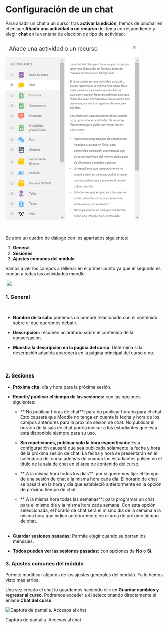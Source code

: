 
# Configuración de un chat

Para añadir un chat a un curso, tras **activar la edición**, hemos de pinchar en el enlace **Añadir una actividad o un recurso** del tema correspondiente y elegir **chat** en la ventana de elección de tipo de actividad:

![](/assets/chat.PNG)


 

Se abre un cuadro de diálogo con los apartados siguientes:

1. **General**
1. **Sesiones**
1. **Ajustes comunes del módulo**

Vamos a ver los campos a rellenar en el primer punto ya que el segundo es común a todas las actividades moodle.

 ![](/assets/Selección_288.png)

### **1. General**
 
- **Nombre de la sala:** ponemos un nombre relacionado con el contenido sobre el que queremos debatir.

- **Descripción:** resumen aclaratorio sobre el contenido de la conversación.
- **Muestra la descripción en la página del curso**: Determina si la descripción añadida aparecerá en la página principal del curso o no.

 

### 2. Sesiones

- **Próxima cita:** día y hora para la próxima sesión.

- **Repetir/ publicar el tiempo de las sesiones:** con las opciones siguientes:
    - ** No publicar horas de chat**: para no publicar horario para el chat. Esto causará que Moodle no tenga en cuenta la fecha y hora de los campos anteriores para la próxima sesión de chat. No publicar el horario de la sala de chat podría indicar a los estudiantes que ésta está disponible siempre para su uso.

    - **Sin repeticiones, publicar solo la hora especificada**: Esta configuración causará que sea publicada sólamente la fecha y hora de la próxima sesión de chat. La fecha y hora se presentarán en el calendario del curso además de cuando los estudiantes pulsen en el título de la sala de chat en el área de contenido del curso.

    - ** A la misma hora todos los días**: por si queremos fijar el tiempo de una sesión de chat a la misma hora cada día. El horario de chat se basará en la hora y día que estableció anteriormente en la opción de próximo tiempo de chat.

    - ** A la misma hora todas las semanas**: para programar un chat para el mismo día y la misma hora cada semana. Con esta opción seleccionada, el horario de chat será el mismo día de la semana a la misma hora que indicó anteriormente en el área de próximo tiempo de chat.<br/><br/>

- **Guardar sesiones pasadas**: Permite elegir cuando se borran los mensajes. 
- **Todos pueden ver las sesiones pasadas:** con opciones de **No** o **Sí**.

### 3. Ajustes comunes del módulo

Permite modificar algunos de los ajustes generales del módulo. Ya lo hemos visto más arriba.

Una vez creado el chat lo guardamos haciendo clic en **Guardar cambios y regresar al curso**. Podremos acceder a él seleccionando directamente el enlace **Chat del curso**

![Captura de pantalla. Accesos al chat](/assets/Selección_289.png)

Captura de pantalla. Accesos al chat